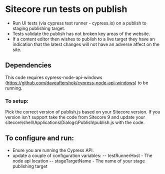 # Sitecore run tests on publish

- Run UI tests (via cypress test runner - cypress.io) on a publish to staging publishing target.
- Tests validate the publish has not broken key areas of the website.
- If a content editor then wishes to publish to a live target they have an indication that the latest changes will not have an adverse affect on the site.



## Dependencies

This code requires cypress-node-api-windows (https://github.com/daveaftershok/cypress-node-api-windows) to be running.

### To setup:

Pick the correct version of publish.js based on your Sitecore version. If you version isn't support take the code from Sitecore 9 and update your sitecore\shell\Applications\Dialogs\Publish\publish.js with the code.

## To configure and run:

- Enure you are running the Cypress API.
- update a couple of configuration variables:
-- testRunnerHost - The node api location
-- stageTargetName - The name of your stage publishing target

